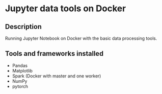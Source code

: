 # Jupyter data tools on Docker
## Description
Running Jupyter Notebook on Docker with the basic data processing tools.
## Tools and frameworks installed
- Pandas
- Matplotlib
- Spark (Docker with master and one worker)
- NumPy
- pytorch
